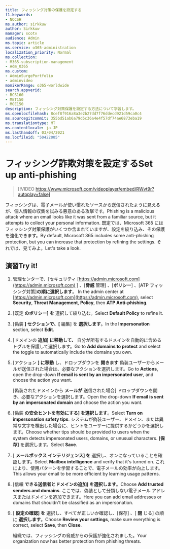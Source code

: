 ```yaml
---
title: フィッシング対策の保護を設定する
f1.keywords:
- NOCSH
ms.author: sirkkuw
author: Sirkkuw
manager: scotv
audience: Admin
ms.topic: article
ms.service: o365-administration
localization_priority: Normal
ms.collection:
- M365-subscription-management
- Adm_O365
ms.custom:
- AdminSurgePortfolio
- adminvideo
monikerRange: o365-worldwide
search.appverid:
- BCS160
- MET150
- MOE150
description: フィッシング対策保護を設定する方法について学習します。
ms.openlocfilehash: 8cef8f916a8a3e2b27dd7f76ddecd921d59ca0c4
ms.sourcegitcommit: 355bd51ab6a79d5c36a4e4f57df74ae6873eba19
ms.translationtype: MT
ms.contentlocale: ja-JP
ms.lasthandoff: 03/04/2021
ms.locfileid: "50422005"
---
```

# <a name="set-up-anti-phishing"></a><span data-ttu-id="61062-103">フィッシング詐欺対策を設定する</span><span class="sxs-lookup"><span data-stu-id="61062-103">Set up anti-phishing</span></span>

> [!VIDEO https://www.microsoft.com/videoplayer/embed/RWvt9r?autoplay=false]

<span data-ttu-id="61062-104">フィッシングは、電子メールが使い慣れたソースから送信されたように見えるが、個人情報の収集を試みる悪意のある攻撃です。</span><span class="sxs-lookup"><span data-stu-id="61062-104">Phishing is a malicious attack where an email looks like it was sent from a familiar source, but it attempts to collect your personal information.</span></span> <span data-ttu-id="61062-105">既定では、Microsoft 365 にはフィッシング対策保護がいくつか含まれていますが、設定を絞り込み、その保護を強化できます。</span><span class="sxs-lookup"><span data-stu-id="61062-105">By default, Microsoft 365 includes some anti-phishing protection, but you can increase that protection by refining the settings.</span></span> <span data-ttu-id="61062-106">それでは、見てみよ。</span><span class="sxs-lookup"><span data-stu-id="61062-106">Let's take a look.</span></span>

## <a name="try-it"></a><span data-ttu-id="61062-107">演習</span><span class="sxs-lookup"><span data-stu-id="61062-107">Try it!</span></span>

1. <span data-ttu-id="61062-108">管理センターで、[セキュリティ [https://admin.microsoft.com](https://admin.microsoft.com) ] 、[**脅威** 管理] 、[**ポリシー**] 、[ATP フィッシング対策]**の順に選択します**。 </span><span class="sxs-lookup"><span data-stu-id="61062-108">In the admin center at [https://admin.microsoft.com](https://admin.microsoft.com), select **Security**, **Threat Management**, **Policy**, then **ATP Anti-phishing**.</span></span>
1. <span data-ttu-id="61062-109">[既定 **のポリシー] を** 選択して絞り込む。</span><span class="sxs-lookup"><span data-stu-id="61062-109">Select **Default Policy** to refine it.</span></span>
1. <span data-ttu-id="61062-110">[偽装 **] セクションで、[** 編集] を **選択します**。</span><span class="sxs-lookup"><span data-stu-id="61062-110">In the **Impersonation** section, select **Edit**.</span></span>
1. <span data-ttu-id="61062-111">[ドメインの **追加] に移動して、** 自分が所有するドメインを自動的に含めるトグルを保護して選択します。</span><span class="sxs-lookup"><span data-stu-id="61062-111">Go to **Add domains to protect** and select the toggle to automatically include the domains you own.</span></span>
1. <span data-ttu-id="61062-112">[アクション **] に移動** し、ドロップダウンを **開きます** 偽装ユーザーからメールが送信された場合は、必要なアクションを選択します。</span><span class="sxs-lookup"><span data-stu-id="61062-112">Go to **Actions**, open the drop-down **If email is sent by an impersonated user**, and choose the action you want.</span></span>

    <span data-ttu-id="61062-113">[偽装されたドメインから **メールが** 送信された場合] ドロップダウンを開き、必要なアクションを選択します。</span><span class="sxs-lookup"><span data-stu-id="61062-113">Open the drop-down **If email is sent by an impersonated domain** and choose the action you want.</span></span>
1. <span data-ttu-id="61062-114">[偽装 **の安全ヒントを有効にする] を選択します**。</span><span class="sxs-lookup"><span data-stu-id="61062-114">Select **Turn on impersonation safety tips**.</span></span> <span data-ttu-id="61062-115">システムが偽装ユーザー、ドメイン、または異常な文字を検出した場合に、ヒントをユーザーに提供するかどうかを選択します。</span><span class="sxs-lookup"><span data-stu-id="61062-115">Choose whether tips should be provided to users when the system detects impersonated users, domains, or unusual characters.</span></span> <span data-ttu-id="61062-116">**[保存]** を選択します。</span><span class="sxs-lookup"><span data-stu-id="61062-116">Select **Save**.</span></span>
1. <span data-ttu-id="61062-117">[ **メールボックス インテリジェンス] を** 選択し、オンになっていることを確認します。</span><span class="sxs-lookup"><span data-stu-id="61062-117">Select **Mailbox intelligence** and verify that it's turned on.</span></span> <span data-ttu-id="61062-118">これにより、使用パターンを学習することで、電子メールの効率が向上します。</span><span class="sxs-lookup"><span data-stu-id="61062-118">This allows your email to be more efficient by learning usage patterns.</span></span>
1. <span data-ttu-id="61062-119">[信頼 **できる送信者とドメインの追加] を選択します**。</span><span class="sxs-lookup"><span data-stu-id="61062-119">Choose **Add trusted senders and domains**.</span></span> <span data-ttu-id="61062-120">ここでは、偽装として分類しない電子メール アドレスまたはドメインを追加できます。</span><span class="sxs-lookup"><span data-stu-id="61062-120">Here you can add email addresses or domains that shouldn't be classified as an impersonation.</span></span>
1. <span data-ttu-id="61062-121">[ **設定の確認] を** 選択し、すべてが正しいか確認し、[保存] 、[ **閉** じる] の順に **選択します**。</span><span class="sxs-lookup"><span data-stu-id="61062-121">Choose **Review your settings**, make sure everything is correct, select **Save**, then **Close**.</span></span>

    <span data-ttu-id="61062-122">組織では、フィッシングの脅威からの保護が強化されました。</span><span class="sxs-lookup"><span data-stu-id="61062-122">Your organization now has better protection from phishing threats.</span></span>
